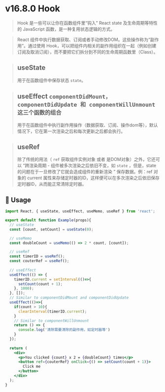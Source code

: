 # v16.8.0 Hook
> Hook 是一些可以让你在函数组件里“钩入” React state 及生命周期等特性的 JavaScript 函数，是一种复用状态逻辑的方式。

> React 组件中执行数据获取、订阅或者手动修改DOM。这些操作称为“副作用”。通过使用 Hook，可以把组件内相关的副作用组织在一起（例如创建订阅及取消订阅），而不要把它们拆分到不同的生命周期函数里（Class）。

> ## useState
> 用于在函数组件中保存状态 `state`。

> ## useEffect `componentDidMount，componentDidUpdate 和 componentWillUnmount 这三个函数的组合`
> 用于在函数组件中执行副作用操作（数据获取、订阅、操作dom等），默认情况下，它在第一次渲染之后和每次更新之后都会执行。

> ## useRef  
> 除了传统的用法（ `ref` 获取组件实例对象 或者 是DOM对象）之外，它还可以 “跨渲染周期 - 组件被多次渲染之后依旧不变，如 `state` ，但是，state的问题在于一旦修改了它就会造成组件的重新渲染 ” 保存数据。例：ref 对象的 current 属性来存储定时器的ID，这样便可以在多次渲染之后依旧保存定时器ID，从而能正常清除定时器。

## 🔨 Usage

```jsx
import React, { useState, useEffect, useMemo, useRef } from 'react';

export default function Example(props){
  // useState
  const [count, setCount] = useState(0);

  // useMemo
  const doubleCount = useMemo(() => 2 * count, [count]);

  // useRef
  const timerID = useRef();
  const couterRef = useRef();
  
  // useEffect
  useEffect(() => {
    timerID.current = setInterval(()=>{
      setCount(count + 1);
    }, 1000); 
  }, []);
  // Similar to componentDidMount and componentDidUpdate
  useEffect(()=>{
    if(count > 10){
      clearInterval(timerID.current);
    }
    // Similar to componentWillUnmount
    return () => {
      console.log('清除需要清除的副作用，如定时器等')
    }
  });
  
  return (
    <div>
      <p>You clicked {count} x 2 = {doubleCount} times</p>
      <button ref={couterRef} onClick={() => setCount(count + 1)}>
        Click me
      </button>
    </div>
  );
}
```
